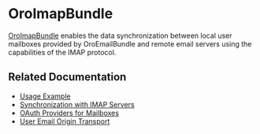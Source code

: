 <a id="bundle-docs-platform-imap-bundle"></a>

# OroImapBundle

<a href="https://github.com/oroinc/platform/tree/5.1/src/Oro/Bundle/ImapBundle" target="_blank">OroImapBundle</a> enables the data synchronization between local user mailboxes provided by OroEmailBundle and remote
email servers using the capabilities of the IMAP protocol.

## Related Documentation

* [Usage Example](usage-example.md)
* [Synchronization with IMAP Servers](synchronization.md)
* [OAuth Providers for Mailboxes](providers.md)
* [User Email Origin Transport](user-email-origin-transport.md)

<!-- Frontend -->
